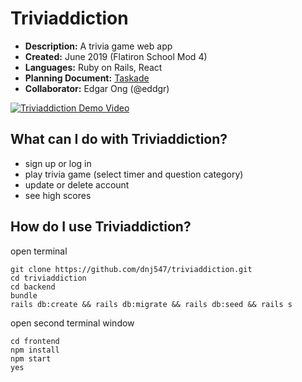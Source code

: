 # Triviaddiction
* **Description:** A trivia game web app
* **Created:** June 2019 (Flatiron School Mod 4)
* **Languages:** Ruby on Rails, React
* **Planning Document:** [Taskade](https://www.taskade.com/v/MHcaFPFs8dL637rR)
* **Collaborator:** Edgar Ong (@eddgr)

[![Triviaddiction Demo Video](https://user-images.githubusercontent.com/35350822/62050986-6b26b400-b1e0-11e9-842c-4e9eb3d5add0.png)](https://s3.us-east-2.amazonaws.com/video.9/Triviaddiction.mp4)

## What can I do with Triviaddiction?
* sign up or log in
* play trivia game (select timer and question category)
* update or delete account
* see high scores

## How do I use Triviaddiction?
open terminal
```
git clone https://github.com/dnj547/triviaddiction.git
cd triviaddiction
cd backend
bundle
rails db:create && rails db:migrate && rails db:seed && rails s
```
open second terminal window
```
cd frontend
npm install
npm start
yes
```
